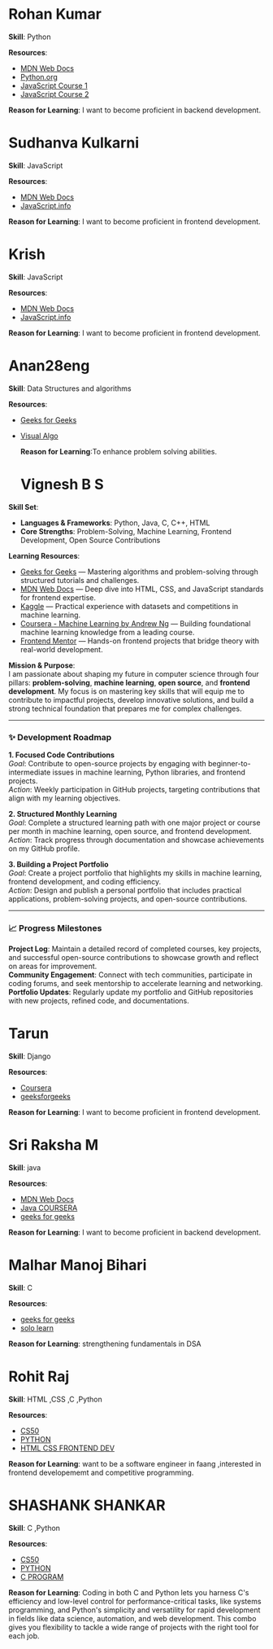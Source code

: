 # Rohan Kumar

**Skill**: Python

**Resources**:
- [MDN Web Docs](https://developer.mozilla.org/en-US/docs/Glossary/Python)
- [Python.org](https://www.python.org/psf-landing/)
- [JavaScript Course 1](https://www.coursera.org/learn/programming-with-javascript)
- [JavaScript Course 2](https://www.coursera.org/specializations/javascript-beginner)

**Reason for Learning**: I want to become proficient in backend development.

# Sudhanva Kulkarni

**Skill**: JavaScript

**Resources**:
- [MDN Web Docs](https://developer.mozilla.org/en-US/docs/Web/JavaScript)
- [JavaScript.info](https://javascript.info/)

**Reason for Learning**: I want to become proficient in frontend development.

# Krish

**Skill**: JavaScript

**Resources**:
- [MDN Web Docs](https://developer.mozilla.org/en-US/docs/Web/JavaScript)
- [JavaScript.info](https://javascript.info/)

**Reason for Learning**: I want to become proficient in frontend development.

# Anan28eng

**Skill**: Data Structures and algorithms

**Resources**:
- [Geeks for Geeks](https://www.geeksforgeeks.org/learn-data-structures-and-algorithms-dsa-tutorial/)
- [Visual Algo](https://visualgo.net/en)

  **Reason for Learning**:To enhance problem solving abilities.


  # Vignesh B S

**Skill Set**:
- **Languages & Frameworks**: Python, Java, C, C++, HTML
- **Core Strengths**: Problem-Solving, Machine Learning, Frontend Development, Open Source Contributions

**Learning Resources**:
- [Geeks for Geeks](https://www.geeksforgeeks.org) — Mastering algorithms and problem-solving through structured tutorials and challenges.
- [MDN Web Docs](https://developer.mozilla.org/en-US/) — Deep dive into HTML, CSS, and JavaScript standards for frontend expertise.
- [Kaggle](https://www.kaggle.com/) — Practical experience with datasets and competitions in machine learning.
- [Coursera - Machine Learning by Andrew Ng](https://www.coursera.org/learn/machine-learning) — Building foundational machine learning knowledge from a leading course.
- [Frontend Mentor](https://www.frontendmentor.io/) — Hands-on frontend projects that bridge theory with real-world development.

**Mission & Purpose**:  
I am passionate about shaping my future in computer science through four pillars: **problem-solving**, **machine learning**, **open source**, and **frontend development**. My focus is on mastering key skills that will equip me to contribute to impactful projects, develop innovative solutions, and build a strong technical foundation that prepares me for complex challenges.

---

### ✨ Development Roadmap
**1. Focused Code Contributions**  
   *Goal*: Contribute to open-source projects by engaging with beginner-to-intermediate issues in machine learning, Python libraries, and frontend projects.  
   *Action*: Weekly participation in GitHub projects, targeting contributions that align with my learning objectives.

**2. Structured Monthly Learning**  
   *Goal*: Complete a structured learning path with one major project or course per month in machine learning, open source, and frontend development.  
   *Action*: Track progress through documentation and showcase achievements on my GitHub profile.

**3. Building a Project Portfolio**  
   *Goal*: Create a project portfolio that highlights my skills in machine learning, frontend development, and coding efficiency.  
   *Action*: Design and publish a personal portfolio that includes practical applications, problem-solving projects, and open-source contributions.

---

### 📈 Progress Milestones
**Project Log**: Maintain a detailed record of completed courses, key projects, and successful open-source contributions to showcase growth and reflect on areas for improvement.  
**Community Engagement**: Connect with tech communities, participate in coding forums, and seek mentorship to accelerate learning and networking.  
**Portfolio Updates**: Regularly update my portfolio and GitHub repositories with new projects, refined code, and documentations.

  # Tarun

**Skill**: Django

**Resources**:
- [Coursera](https://www.coursera.org/specializations/django)
- [geeksforgeeks](https://www.geeksforgeeks.org/best-django-courses/)

**Reason for Learning**: I want to become proficient in frontend development.

# Sri Raksha M

**Skill**: java

**Resources**:
- [MDN Web Docs]([https://developer.mozilla.org/en-US/docs/Glossary/Python])
- [Java COURSERA]([https://www.python.org/psf-landing/])
- [geeks for geeks]([https://www.coursera.org/learn/programming-with-javascript])
  
**Reason for Learning**: I want to become proficient in backend development.

  
# Malhar Manoj Bihari 

**Skill**: C

**Resources**:
- [geeks for geeks](https://www.geeksforgeeks.org/c-programming-language/)
- [solo learn](https://www.sololearn.com/en/learn/courses/c-introduction)

**Reason for Learning**: strengthening fundamentals in DSA


# Rohit Raj

**Skill**: HTML ,CSS ,C ,Python

**Resources**:
- [CS50](https://pll.harvard.edu/course/cs50s-introduction-programming-scratch)
- [PYTHON](https://youtube.com/playlist?list=PLu0W_9lII9agwh1XjRt242xIpHhPT2llg&si=WIrAsxW-FyC5xJhI)
- [HTML CSS FRONTEND DEV](https://youtube.com/playlist?list=PLWKjhJtqVAbmMuZ3saqRIBimAKIMYkt0E&si=WnFLDkHk4Ca11AES)

**Reason for Learning**: want to be a software engineer in faang ,interested in frontend developememt and competitive programming.

# SHASHANK SHANKAR

**Skill**: C ,Python

**Resources**:
- [CS50](https://pll.harvard.edu/course/cs50s-introduction-programming-scratch)
- [PYTHON](https://youtube.com/playlist?list=PLu0W_9lII9agwh1XjRt242xIpHhPT2llg&si=WIrAsxW-FyC5xJhI)
- [C PROGRAM](https://www.udemy.com/course/c-programming-for-beginners-/)

**Reason for Learning**: Coding in both C and Python lets you harness C's efficiency and low-level control for performance-critical tasks, like systems programming, and Python's simplicity and versatility for rapid development in fields like data science, automation, and web development. This combo gives you flexibility to tackle a wide range of projects with the right tool for each job.
